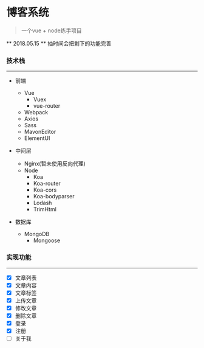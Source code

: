 # 博客系统

> 一个vue + node练手项目

** 2018.05.15 ** 抽时间会把剩下的功能完善

### 技术栈
___

  * 前端
    * Vue
      * Vuex
      * vue-router
    * Webpack
    * Axios
    * Sass
    * MavonEditor
    * ElementUI
  
  * 中间层
    * Nginx(暂未使用反向代理)
    * Node
      * Koa
      * Koa-router
      * Koa-cors
      * Koa-bodyparser
      * Lodash
      * TrimHtml

  * 数据库
    * MongoDB
      * Mongoose


### 实现功能
___

- [x] 文章列表
- [x] 文章内容
- [x] 文章标签
- [x] 上传文章
- [x] 修改文章
- [x] 删除文章
- [x] 登录
- [x] 注册
- [ ] 关于我
